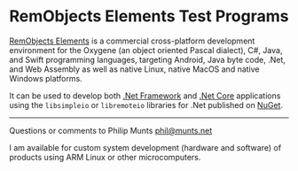 RemObjects Elements Test Programs
=================================

[RemObjects Elements](https://www.elementscompiler.com/elements) is a commercial cross-platform development environment for the Oxygene (an object oriented Pascal dialect), C\#, Java, and Swift programming languages, targeting Android, Java byte code, .Net, and Web Assembly as well as native Linux, native MacOS and native Windows platforms.

It can be used to develop both [.Net Framework](https://en.wikipedia.org/wiki/.NET_Framework) and [.Net Core](https://en.wikipedia.org/wiki/.NET_Core) applications using the `libsimpleio` or `libremoteio` libraries for .Net published on [NuGet](https://www.nuget.org).

------------------------------------------------------------------------

Questions or comments to Philip Munts <phil@munts.net>

I am available for custom system development (hardware and software) of products using ARM Linux or other microcomputers.
